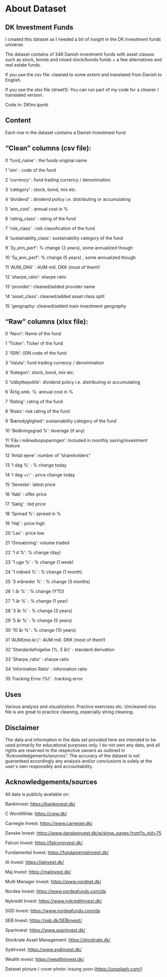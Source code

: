 # About Dataset

## DK Investment Funds

I created this dataset as I needed a bit of insight in the DK Investment funds universe. 

The dataset contains of 346 Danish investment funds with asset classes such as stock, bonds and mixed stock/bonds funds + a few alternatives and real estate funds. 

If you use the csv file: cleaned to some extent and translated from Danish to English.

If you use the xlsx file (sheet1): You can run part of my code for a cleaner / translated version.

Code in: DKInv.ipynb

## Content

Each row in the dataset contains a Danish Investmest fund

## “Clean” columns (csv file):

0 'fund_name' : the funds original name

1 'isin' : code of the fund

2 'currency' : fund trading currency / denomination 

3 'category' : stock, bond, mix etc.

4 'dividend' : dividend policy i.e. distributing or accumulating

5 'ann_cost' : annual cost in %

6 'rating_class' : rating of the fund

7 'risk_class' : risk classification of the fund

8 'sustainablity_class': sustainability category of the fund

9 '3y_ann_perf': % change (3 years), some annualized though 

10 '5y_ann_perf': % change (5 years) , some annualized though

11 'AUM_DKK' : AUM mill. DKK (most of them!)

12 'sharpe_ratio': sharpe ratio

13 'provider': cleaned/added provider name

14 'asset_class': cleaned/added asset class split

15 'geography: cleaned/added main investment geography


## “Raw” columns (xlsx file):

0 'Navn': Name of the fund

1 'Ticker': Ticker of the fund

2 'ISIN': ISIN code of the fund

3 'Valuta': fund trading currency / denomination

4 'Kategori': stock, bond, mix etc.

5 'Udbyttepolitik': dividend policy i.e. distributing or accumulating 

6 'Årlig omk. %: annual cost in %

7 'Rating': rating of the fund

8 'Risko': risk rating of the fund

9 'Bæredygtighed': sustainability category of the fund

10 'Belåningsgrad %': leverage (if any)

11 'Fås i månedsopsparingen': Included in monthly saving/investment feature 

12 'Antal ejere': number of ”shareholders”

13 'I dag %' : % change today

14 'I dag +/-' : price change today

15 'Seneste': latest price 

16 'Køb' : offer price

17 'Sælg' : bid price

18 'Spread %': spread in %

19 'Høj' : price high

20 'Lav' : price low

21 'Omsætning': volume traded

22 '1 d %': % change (day)

23 '1 uge %' : % change (1 week)

24 '1 måned %' : % change (1 month)

25 '3 måneder %' : % change (3 months)

26 'i år %' : % change (YTD)

27 '1 år %' : % change (1 year)

28 '3 år %' : % change (3 years)

29 '5 år %' : % change (5 years)

30 '10 år %'  : % change (10 years)

31 'AUM(mio.kr.)': AUM mill. DKK (most of them!)

32 'Standardafvigelse (%, 5 år)' : standard derivation

33 'Sharpe_ratio' : sharpe ratio

34 'Information Ratio' : information ratio

35 Tracking Error (%)' : tracking error

## Uses
Various analysis and visualization.
Practice exercises etc.
Uncleaned xlsx file is are great to practice cleaning, especially string cleaning. 

## Disclaimer
The data and information in the data set provided here are intended to be used primarily for educational purposes only. I do not own any data, and all rights are reserved to the respective owners as outlined in “Acknowledgements/sources”. The accuracy of the dataset is not guaranteed accordingly any analysis and/or conclusions is solely at the user's own responsibly and accountability.

## Acknowledgements/sources

All data is publicly available on:

BankInvest: https://bankinvest.dk/ 

C WorldWide: https://cww.dk/ 

Carnegie Invest: https://www.carnegie.dk/ 

Danske Invest: https://www.danskeinvest.dk/w/show_pages.front?p_nId=75 

Falcon Invest: https://falconinvest.dk/ 

Fundamental Invest: https://fundamentalinvest.dk/

IA Invest: https://iainvest.dk/ 

Maj Invest: https://majinvest.dk/ 

Multi Manager Invest: https://www.nordnet.dk/ 

Nordea Invest: https://www.nordeafunds.com/da

Nykredit Invest: https://www.nykreditinvest.dk/

SGD Invest: https://www.nordeafunds.com/da

SEB Invest: https://seb.dk/SEBinvest/

Sparinvest: https://www.sparinvest.dk/

Stockrate Asset Management: https://stockrate.dk/

Sydinvest: https://www.sydinvest.dk/

Wealth invest: https://wealthinvest.dk/

Dataset picture / cover photo: insung yoon (https://unsplash.com/)
